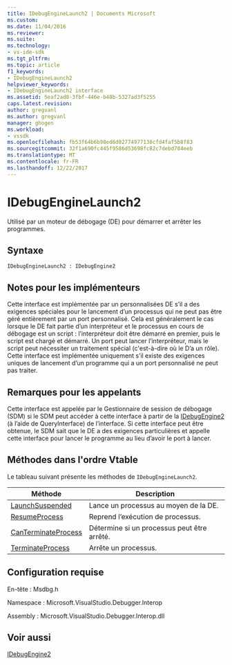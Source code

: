 ```yaml
---
title: IDebugEngineLaunch2 | Documents Microsoft
ms.custom: 
ms.date: 11/04/2016
ms.reviewer: 
ms.suite: 
ms.technology:
- vs-ide-sdk
ms.tgt_pltfrm: 
ms.topic: article
f1_keywords:
- IDebugEngineLaunch2
helpviewer_keywords:
- IDebugEngineLaunch2 interface
ms.assetid: 5eaf2ad8-3fbf-446e-b48b-5327ad3f5255
caps.latest.revision: 
author: gregvanl
ms.author: gregvanl
manager: ghogen
ms.workload:
- vssdk
ms.openlocfilehash: fb53f64b6b98ed6d02774977138cfd4faf5b8f83
ms.sourcegitcommit: 32f1a690fc445f9586d53698fc82c7debd784eeb
ms.translationtype: MT
ms.contentlocale: fr-FR
ms.lasthandoff: 12/22/2017
---
```

# <a name="idebugenginelaunch2"></a>IDebugEngineLaunch2
Utilisé par un moteur de débogage (DE) pour démarrer et arrêter les programmes.  
  
## <a name="syntax"></a>Syntaxe  
  
```  
IDebugEngineLaunch2 : IDebugEngine2  
```  
  
## <a name="notes-for-implementers"></a>Notes pour les implémenteurs  
 Cette interface est implémentée par un personnalisées DE s’il a des exigences spéciales pour le lancement d’un processus qui ne peut pas être géré entièrement par un port personnalisé. Cela est généralement le cas lorsque le DE fait partie d’un interpréteur et le processus en cours de débogage est un script : l’interpréteur doit être démarré en premier, puis le script est chargé et démarré. Un port peut lancer l’interpréteur, mais le script peut nécessiter un traitement spécial (c'est-à-dire où le D’a un rôle). Cette interface est implémentée uniquement s’il existe des exigences uniques de lancement d’un programme qui a un port personnalisé ne peut pas traiter.  
  
## <a name="notes-for-callers"></a>Remarques pour les appelants  
 Cette interface est appelée par le Gestionnaire de session de débogage (SDM) si le SDM peut accéder à cette interface à partir de la [IDebugEngine2](../../../extensibility/debugger/reference/idebugengine2.md) (à l’aide de QueryInterface) de l’interface. Si cette interface peut être obtenue, le SDM sait que le DE a des exigences particulières et appelle cette interface pour lancer le programme au lieu d’avoir le port à lancer.  
  
## <a name="methods-in-vtable-order"></a>Méthodes dans l'ordre Vtable  
 Le tableau suivant présente les méthodes de `IDebugEngineLaunch2`.  
  
|Méthode|Description|  
|------------|-----------------|  
|[LaunchSuspended](../../../extensibility/debugger/reference/idebugenginelaunch2-launchsuspended.md)|Lance un processus au moyen de la DE.|  
|[ResumeProcess](../../../extensibility/debugger/reference/idebugenginelaunch2-resumeprocess.md)|Reprend l’exécution de processus.|  
|[CanTerminateProcess](../../../extensibility/debugger/reference/idebugenginelaunch2-canterminateprocess.md)|Détermine si un processus peut être arrêté.|  
|[TerminateProcess](../../../extensibility/debugger/reference/idebugenginelaunch2-terminateprocess.md)|Arrête un processus.|  
  
## <a name="requirements"></a>Configuration requise  
 En-tête : Msdbg.h  
  
 Namespace : Microsoft.VisualStudio.Debugger.Interop  
  
 Assembly : Microsoft.VisualStudio.Debugger.Interop.dll  
  
## <a name="see-also"></a>Voir aussi  
 [IDebugEngine2](../../../extensibility/debugger/reference/idebugengine2.md)